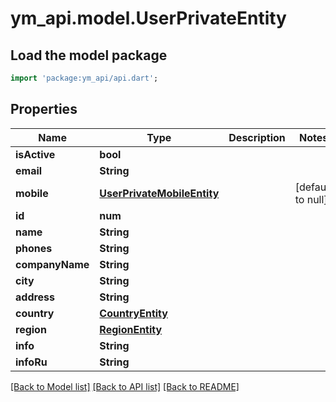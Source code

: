 # ym_api.model.UserPrivateEntity

## Load the model package
```dart
import 'package:ym_api/api.dart';
```

## Properties
Name | Type | Description | Notes
------------ | ------------- | ------------- | -------------
**isActive** | **bool** |  | 
**email** | **String** |  | 
**mobile** | [**UserPrivateMobileEntity**](UserPrivateMobileEntity.md) |  | [default to null]
**id** | **num** |  | 
**name** | **String** |  | 
**phones** | **String** |  | 
**companyName** | **String** |  | 
**city** | **String** |  | 
**address** | **String** |  | 
**country** | [**CountryEntity**](CountryEntity.md) |  | 
**region** | [**RegionEntity**](RegionEntity.md) |  | 
**info** | **String** |  | 
**infoRu** | **String** |  | 

[[Back to Model list]](../README.md#documentation-for-models) [[Back to API list]](../README.md#documentation-for-api-endpoints) [[Back to README]](../README.md)


